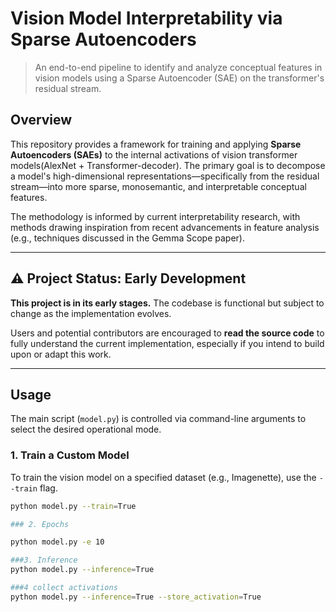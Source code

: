 # Vision Model Interpretability via Sparse Autoencoders

> An end-to-end pipeline to identify and analyze conceptual features in vision models using a Sparse Autoencoder (SAE) on the transformer's residual stream.

## Overview

This repository provides a framework for training and applying **Sparse Autoencoders (SAEs)** to the internal activations of vision transformer models(AlexNet + Transformer-decoder). The primary goal is to decompose a model's high-dimensional representations—specifically from the residual stream—into more sparse, monosemantic, and interpretable conceptual features.

The methodology is informed by current interpretability research, with methods drawing inspiration from recent advancements in feature analysis (e.g., techniques discussed in the Gemma Scope paper).

---

## ⚠️ Project Status: Early Development

**This project is in its early stages.** The codebase is functional but subject to change as the implementation evolves.

Users and potential contributors are encouraged to **read the source code** to fully understand the current implementation, especially if you intend to build upon or adapt this work.

---

## Usage

The main script (`model.py`) is controlled via command-line arguments to select the desired operational mode.

### 1. Train a Custom Model

To train the vision model on a specified dataset (e.g., Imagenette), use the `--train` flag.
```bash
python model.py --train=True

### 2. Epochs 

python model.py -e 10

###3. Inference
python model.py --inference=True

###4 collect activations
python model.py --inference=True --store_activation=True
